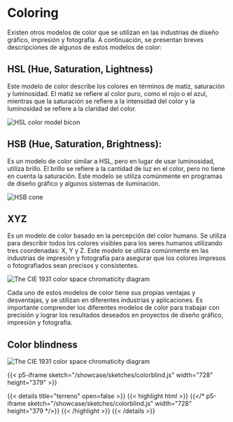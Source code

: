 # Coloring

Existen otros modelos de color que se utilizan en las industrias de diseño gráfico, impresión y fotografía. A continuación, se presentan breves descripciones de algunos de estos modelos de color:

## HSL (Hue, Saturation, Lightness)

Este modelo de color describe los colores en términos de matiz, saturación y luminosidad. El matiz se refiere al color puro, como el rojo o el azul, mientras que la saturación se refiere a la intensidad del color y la luminosidad se refiere a la claridad del color.

![HSL color model bicon](https://encrypted-tbn0.gstatic.com/images?q=tbn:ANd9GcThkerXjR7QIRwifmls2Wtt2HIj1i0j1IbyWTr9CwAzNOSmzpsyf8Tdra8TDPl205kk8lk&usqp=CAU)

## HSB (Hue, Saturation, Brightness):

Es un modelo de color similar a HSL, pero en lugar de usar luminosidad, utiliza brillo. El brillo se refiere a la cantidad de luz en el color, pero no tiene en cuenta la saturación. Este modelo se utiliza comúnmente en programas de diseño gráfico y algunos sistemas de iluminación.

![HSB cone](https://substackcdn.com/image/fetch/f_auto,q_auto:good,fl_progressive:steep/https%3A%2F%2Fbucketeer-e05bbc84-baa3-437e-9518-adb32be77984.s3.amazonaws.com%2Fpublic%2Fimages%2Fbc50cb9b-fdb2-4239-acea-8f24b9516b47_375x375.png)

## XYZ

Es un modelo de color basado en la percepción del color humano. Se utiliza para describir todos los colores visibles para los seres humanos utilizando tres coordenadas: X, Y y Z. Este modelo se utiliza comúnmente en las industrias de impresión y fotografía para asegurar que los colores impresos o fotografiados sean precisos y consistentes.

![The CIE 1931 color space chromaticity diagram](https://www.researchgate.net/publication/269328324/figure/fig1/AS:357737004322816@1462302556661/y-chromaticity-diagram-of-CIE-XYZ-color-space.png)

Cada uno de estos modelos de color tiene sus propias ventajas y desventajas, y se utilizan en diferentes industrias y aplicaciones. Es importante comprender los diferentes modelos de color para trabajar con precisión y lograr los resultados deseados en proyectos de diseño gráfico, impresión y fotografía.

## Color blindness

![The CIE 1931 color space chromaticity diagram](https://images.ctfassets.net/u4vv676b8z52/1pog1a6vst4lCobfROxD7m/4174e272b7d1c731533e4537952a2343/enchroma-glasses-678x446-compressor.jpg?fm=jpg&q=80)

{{< p5-iframe sketch="/showcase/sketches/colorblind.js" width="728" height="379" >}}

{{< details title="terreno" open=false >}}
{{< highlight html >}}
{{</* p5-iframe sketch="/showcase/sketches/colorblind.js" width="728" height="379 */>}}
{{< /highlight >}}
{{< /details >}}

